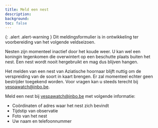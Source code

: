 ```yaml
---
title: Meld een nest
description:
background:
toc: false
---
```


{: .alert .alert-warning }
Dit meldingsformulier is in ontwikkeling ter voorbereiding van het volgende veldseizoen.

Nesten zijn momenteel inactief door het koude weer. U kan wel een koningin tegenkomen die overwintert op een beschutte plaats buiten het nest. Een nest wordt nooit hergebruikt en mag dus blijven hangen.

Het melden van een nest van Aziatische hoornaar blijft nuttig om de verspreiding van de soort in kaart brengen. Er zal momenteel echter geen bestrijder toegekend worden. Voor vragen kan u steeds terecht bij <vespawatch@inbo.be>.

Meld een nest bij <vespawatch@inbo.be> met volgende informatie:

- Coördinaten of adres waar het nest zich bevindt
- Tijdstip van observatie
- Foto van het nest
- Uw naam en telefoonnummer
